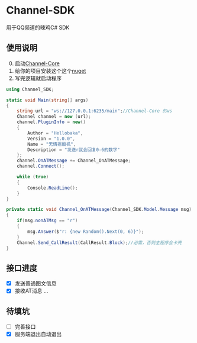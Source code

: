 # Channel-SDK
用于QQ频道的辣鸡C# SDK

## 使用说明
0. 启动[Channel-Core](https://github.com/Hellobaka/Channel-Core)
1. 给你的项目安装这个这个[nuget](https://github.com/Hellobaka/Channel-SDK/releases/latest)
2. 写完逻辑就启动程序
```csharp
using Channel_SDK;

static void Main(string[] args)
{
    string url = "ws://127.0.0.1:6235/main";//Channel-Core 的ws
    Channel channel = new (url);
    channel.PluginInfo = new()
    {
        Author = "Hellobaka",
        Version = "1.0.0",
        Name = "无情摇骰机",
        Description = "发送r就会回复0-6的数字"
    };
    channel.OnATMessage += Channel_OnATMessage;
    channel.Connect();

    while (true)
    {
        Console.ReadLine();
    }
}

private static void Channel_OnATMessage(Channel_SDK.Model.Message msg)
{
    if(msg.nonATMsg == "r")
    {
        msg.Answer($"r: {new Random().Next(0, 6)}");
    }
    Channel.Send_CallResult(CallResult.Block);//必需，否则主程序会卡壳
}
```
## 接口进度
- [x] 发送普通图文信息
- [x] 接收AT消息
...
## 待填坑
- [ ] 完善接口
- [x] 服务端退出自动退出
